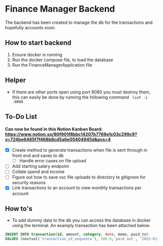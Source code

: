 # Finance Manager Backend

The backend has been created to manage the db for the transactions and hopefully accounts soon.

## How to start backend
1. Ensure docker is running
2. Run the docker compose file, to load the database
3. Run the FinanceManagerApplication file

## Helper
- If there are other ports open using port 8080 you must destroy them, this can easily be done by running the following command ` lsof -i :8080`

## To-Do List 
#### Can now be found in this Notion Kanban Board: https://www.notion.so/80f901f8bbc14207b7769e1c03c299c9?v=724be6485f7f468b8cd5a6e05404945d&pvs=4
- [x] Create method to generate transactions when file is sent through in front end and saves to db
    - [ ] Handle error cases on file upload
- [ ] Add starting salary endpoint
- [ ] Collate spend and income
- [ ] Figure out how to save vsc file uploads to directory to gitignore for security reasons
- [x] Link transactions to an account to view monthly transactions per account

## How to's
- To add dummy data to the db you can access the database in docker using the terminal. An examply transaction has been attached below.
```sql
INSERT INTO transaction(id, amount, category, date, memo, paid_to)
VALUES (nextval('transaction_id_sequence'), 200.0,'paid out', '2022-01-01', 'The other girl', 'Friend Account') ;
```